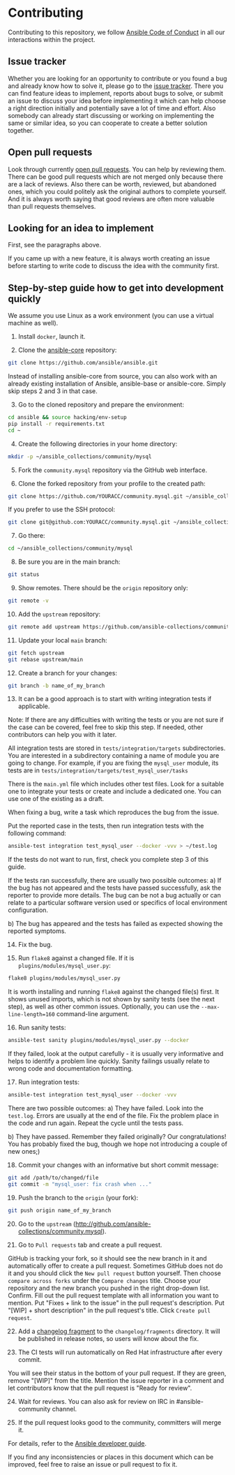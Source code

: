 # Contributing

Contributing to this repository, we follow [Ansible Code of Conduct](https://docs.ansible.com/ansible/latest/community/code_of_conduct.html) in all our interactions within the project.

## Issue tracker

Whether you are looking for an opportunity to contribute or you found a bug and already know how to solve it, please go to the [issue tracker](https://github.com/ansible-collections/community.mysql/issues).
There you can find feature ideas to implement, reports about bugs to solve, or submit an issue to discuss your idea before implementing it which can help choose a right direction initially and potentially save a lot of time and effort.
Also somebody can already start discussing or working on implementing the same or similar idea,
so you can cooperate to create a better solution together.

## Open pull requests

Look through currently [open pull requests](https://github.com/ansible-collections/community.mysql/pulls).
You can help by reviewing them. There can be good pull requests which are not merged only because there are a lack of reviews. Also there can be worth, reviewed, but abandoned ones, which you could politely ask the original authors to complete yourself.
And it is always worth saying that good reviews are often more valuable than pull requests themselves.

## Looking for an idea to implement

First, see the paragraphs above.

If you came up with a new feature, it is always worth creating an issue
before starting to write code to discuss the idea with the community first.

## Step-by-step guide how to get into development quickly

We assume you use Linux as a work environment (you can use a virtual machine as well).

1. Install ``docker``, launch it.

2. Clone the [ansible-core](https://github.com/ansible/ansible) repository:
```bash
git clone https://github.com/ansible/ansible.git
```

Instead of installing ansible-core from source, you can also work with an already existing installation of Ansible, ansible-base or ansible-core. Simply skip steps 2 and 3 in that case.

3. Go to the cloned repository and prepare the environment:
```bash
cd ansible && source hacking/env-setup
pip install -r requirements.txt
cd ~
```
4. Create the following directories in your home directory:
```bash
mkdir -p ~/ansible_collections/community/mysql
```

5. Fork the `community.mysql` repository via the GitHub web interface.

6. Clone the forked repository from your profile to the created path:
```bash
git clone https://github.com/YOURACC/community.mysql.git ~/ansible_collections/community/mysql
```

If you prefer to use the SSH protocol:
```bash
git clone git@github.com:YOURACC/community.mysql.git ~/ansible_collections/community/mysql
```


7. Go there:
```bash
cd ~/ansible_collections/community/mysql
```

8. Be sure you are in the main branch:
```bash
git status
```

9. Show remotes. There should be the `origin` repository only:
```bash
git remote -v
```

10. Add the `upstream` repository:
```bash
git remote add upstream https://github.com/ansible-collections/community.mysql.git
```

11. Update your local `main` branch:
```bash
git fetch upstream
git rebase upstream/main
```

12. Create a branch for your changes:
```bash
git branch -b name_of_my_branch
```

13. It can be a good approach is to start with writing integration tests if applicable.

Note: If there are any difficulties with writing the tests or you are not sure if the case can be covered, feel free to skip this step.
If needed, other contributors can help you with it later.

All integration tests are stored in `tests/integration/targets` subdirectories.
You are interested in a subdirectory containing a name of module you are going to change.
For example, if you are fixing the `mysql_user` module, its tests are in `tests/integration/targets/test_mysql_user/tasks`

There is the `main.yml` file which includes other test files.
Look for a suitable one to integrate your tests or create and include a dedicated one.
You can use one of the existing as a draft.

When fixing a bug, write a task which reproduces the bug from the issue.

Put the reported case in the tests, then run integration tests with the following command:
```bash
ansible-test integration test_mysql_user --docker -vvv > ~/test.log
```
If the tests do not want to run, first, check you complete step 3 of this guide.

If the tests ran successfully, there are usually two possible outcomes:
a) If the bug has not appeared and the tests have passed successfully, ask the reporter to provide more details. The bug can be not a bug actually or can relate to a particular software version used or specifics of local environment configuration.

b) The bug has appeared and the tests has failed as expected showing the reported symptoms.

14. Fix the bug.

15. Run `flake8` against a changed file. If it is `plugins/modules/mysql_user.py`:
```bash
flake8 plugins/modules/mysql_user.py
```
It is worth installing and running `flake8` against the changed file(s) first.
It shows unused imports, which is not shown by sanity tests (see the next step), as well as other common issues.
Optionally, you can use the `--max-line-length=160` command-line argument.

16. Run sanity tests:
```bash
ansible-test sanity plugins/modules/mysql_user.py --docker
```
If they failed, look at the output carefully - it is usually very informative and helps to identify a problem line quickly.
Sanity failings usually relate to wrong code and documentation formatting.

17. Run integration tests:
```bash
ansible-test integration test_mysql_user --docker -vvv
```

There are two possible outcomes:
a) They have failed. Look into the `test.log`.
Errors are usually at the end of the file.
Fix the problem place in the code and run again.
Repeat the cycle until the tests pass.

b) They have passed. Remember they failed originally? Our congratulations! You has probably fixed the bug, though we hope not introducing a couple of new ones;)

18. Commit your changes with an informative but short commit message:
```bash
git add /path/to/changed/file
git commit -m "mysql_user: fix crash when ..."
```

19. Push the branch to the `origin` (your fork):
```bash
git push origin name_of_my_branch
```

20. Go to the `upstream` (http://github.com/ansible-collections/community.mysql).

21. Go to `Pull requests` tab and create a pull request.

GitHub is tracking your fork, so it should see the new branch in it and automatically offer
to create a pull request. Sometimes GitHub does not do it and you should click the `New pull request` button yourself.
Then choose `compare across forks` under the `Compare changes` title.
Choose your repository and the new branch you pushed in the right drop-down list.
Confirm. Fill out the pull request template with all information you want to mention.
Put "Fixes + link to the issue" in the pull request's description.
Put "[WIP] + short description" in the pull request's title.
Click `Create pull request`.

22. Add a [changelog fragment](https://docs.ansible.com/ansible/devel/community/development_process.html#changelogs) to the `changelog/fragments` directory. It will be published in release notes, so users will know about the fix.

23. The CI tests will run automatically on Red Hat infrastructure after every commit.

You will see their status in the bottom of your pull request.
If they are green, remove "[WIP]" from the title. Mention the issue reporter in a comment and let contributors know that the pull request is "Ready for review".

24. Wait for reviews. You can also ask for review on IRC in #ansible-community channel.

25. If the pull request looks good to the community, committers will merge it.

For details, refer to the [Ansible developer guide](https://docs.ansible.com/ansible/latest/dev_guide/index.html).

If you find any inconsistencies or places in this document which can be improved, feel free to raise an issue or pull request to fix it.
